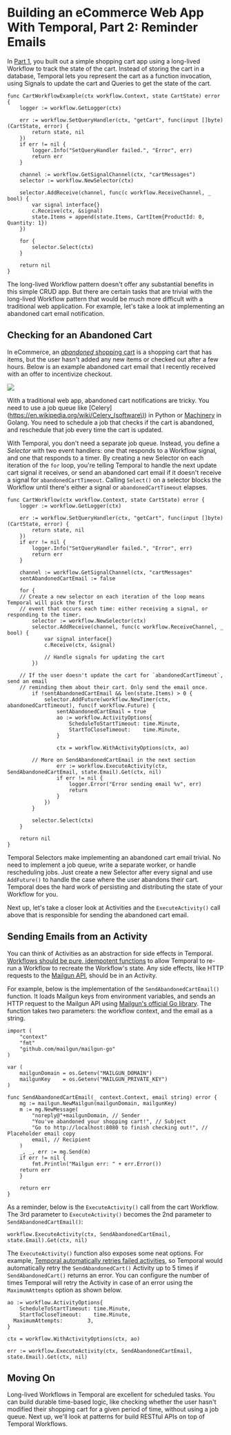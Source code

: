 # Building an eCommerce Web App With Temporal, Part 2: Reminder Emails

In [Part 1](https://gist.github.com/vkarpov15/d0b4d3b1eb8ced160bd68172323eb379#file-part_1-md), you built out a simple shopping cart app using a long-lived Workflow to track the state of the cart.
Instead of storing the cart in a database, Temporal lets you represent the cart as a function invocation, using Signals to update the cart and Queries to get the state of the cart.

```golang
func CartWorkflowExample(ctx workflow.Context, state CartState) error {
	logger := workflow.GetLogger(ctx)

	err := workflow.SetQueryHandler(ctx, "getCart", func(input []byte) (CartState, error) {
		return state, nil
	})
	if err != nil {
		logger.Info("SetQueryHandler failed.", "Error", err)
		return err
	}

	channel := workflow.GetSignalChannel(ctx, "cartMessages")
	selector := workflow.NewSelector(ctx)

	selector.AddReceive(channel, func(c workflow.ReceiveChannel, _ bool) {
		var signal interface{}
		c.Receive(ctx, &signal)
		state.Items = append(state.Items, CartItem{ProductId: 0, Quantity: 1})
	})

	for {
		selector.Select(ctx)
	}

	return nil
}
```

The long-lived Workflow pattern doesn't offer any substantial benefits in this simple CRUD app.
But there are certain tasks that are trivial with the long-lived Workflow pattern that would be much more difficult with a traditional web application.
For example, let's take a look at implementing an abandoned cart email notification.

Checking for an Abandoned Cart
------------------------------

In eCommerce, an [_abandoned_ shopping cart](https://www.optimizely.com/optimization-glossary/shopping-cart-abandonment/#:~:text=Shopping%20cart%20abandonment%20is%20when,process%20before%20completing%20the%20purchase.&text=This%20rate%20will%20identify%20what,don't%20complete%20the%20purchase.) is a shopping cart that has items, but the user hasn't added
any new items or checked out after a few hours.
Below is an example abandoned cart email that I recently received with an offer to incentivize checkout.

<img src="https://codebarbarian-images.s3.amazonaws.com/shopping-cart.jpg">

With a traditional web app, abandoned cart notifications are tricky.
You need to use a job queue like [Celery](https://en.wikipedia.org/wiki/Celery_(software\)) in Python or [Machinery](https://github.com/RichardKnop/machinery) in Golang.
You need to schedule a job that checks if the cart is abandoned, and reschedule that job every time the cart is updated.

With Temporal, you don't need a separate job queue. Instead, you define a _Selector_ with two event handlers: one that responds to a Workflow signal, and one that responds to a timer.
By creating a new Selector on each iteration of the `for` loop, you're telling Temporal to handle the next update cart signal it receives, or send an abandoned cart email if it doesn't receive a signal for `abandonedCartTimeout`.
Calling `Select()` on a selector blocks the Workflow until there's either a signal or `abandonedCartTimeout` elapses.

```golang
func CartWorkflow(ctx workflow.Context, state CartState) error {
	logger := workflow.GetLogger(ctx)

	err := workflow.SetQueryHandler(ctx, "getCart", func(input []byte) (CartState, error) {
		return state, nil
	})
	if err != nil {
		logger.Info("SetQueryHandler failed.", "Error", err)
		return err
	}

	channel := workflow.GetSignalChannel(ctx, "cartMessages"
	sentAbandonedCartEmail := false

	for {
    // Create a new selector on each iteration of the loop means Temporal will pick the first
    // event that occurs each time: either receiving a signal, or responding to the timer.
		selector := workflow.NewSelector(ctx)
		selector.AddReceive(channel, func(c workflow.ReceiveChannel, _ bool) {
			var signal interface{}
			c.Receive(ctx, &signal)

			// Handle signals for updating the cart
		})

    // If the user doesn't update the cart for `abandonedCartTimeout`, send an email
    // reminding them about their cart. Only send the email once.
		if !sentAbandonedCartEmail && len(state.Items) > 0 {
			selector.AddFuture(workflow.NewTimer(ctx, abandonedCartTimeout), func(f workflow.Future) {
				sentAbandonedCartEmail = true
				ao := workflow.ActivityOptions{
					ScheduleToStartTimeout: time.Minute,
					StartToCloseTimeout:    time.Minute,
				}

				ctx = workflow.WithActivityOptions(ctx, ao)

        // More on SendAbandonedCartEmail in the next section
				err := workflow.ExecuteActivity(ctx, SendAbandonedCartEmail, state.Email).Get(ctx, nil)
				if err != nil {
					logger.Error("Error sending email %v", err)
					return
				}
			})
		}

		selector.Select(ctx)
	}

	return nil
}
```

Temporal Selectors make implementing an abandoned cart email trivial.
No need to implement a job queue, write a separate worker, or handle rescheduling jobs.
Just create a new Selector after every signal and use `AddFuture()` to handle the case where the user abandons their cart.
Temporal does the hard work of persisting and distributing the state of your Workflow for you.

Next up, let's take a closer look at Activities and the `ExecuteActivity()` call above that is responsible for sending the abandoned cart email.

Sending Emails from an Activity
-------------------------------

You can think of Activities as an abstraction for side effects in Temporal.
[Workflows should be pure, idempotent functions](https://docs.temporal.io/docs/go-create-workflows/#implementation) to allow Temporal to re-run a Workflow to recreate the Workflow's state.
Any side effects, like HTTP requests to the [Mailgun API](https://thecodebarbarian.com/sending-emails-using-the-mailgun-api.html), should be in an Activity.

For example, below is the implementation of the `SendAbandonedCartEmail()` function.
It loads Mailgun keys from environment variables, and sends an HTTP request to the Mailgun API using [Mailgun's official Go library](https://github.com/mailgun/mailgun-go).
The function takes two parameters: the workflow context, and the email as a string.

```golang
import (
	"context"
	"fmt"
	"github.com/mailgun/mailgun-go"
)

var (
	mailgunDomain = os.Getenv("MAILGUN_DOMAIN")
	mailgunKey    = os.Getenv("MAILGUN_PRIVATE_KEY")
)

func SendAbandonedCartEmail(_ context.Context, email string) error {
	mg := mailgun.NewMailgun(mailgunDomain, mailgunKey)
	m := mg.NewMessage(
		"noreply@"+mailgunDomain, // Sender
		"You've abandoned your shopping cart!", // Subject
		"Go to http://localhost:8080 to finish checking out!", // Placeholder email copy
		email, // Recipient
	)
	_, _, err := mg.Send(m)
	if err != nil {
		fmt.Println("Mailgun err: " + err.Error())
    return err
	}

	return err
}
```

As a reminder, below is the `ExecuteActivity()` call from the cart Workflow.
The 3rd parameter to `ExecuteActivity()` becomes the 2nd parameter to `SendAbandonedCartEmail()`:

```golang
workflow.ExecuteActivity(ctx, SendAbandonedCartEmail, state.Email).Get(ctx, nil)
```

The `ExecuteActivity()` function also exposes some neat options.
For example, [Temporal automatically retries failed activities](https://docs.temporal.io/docs/go-retries/), so Temporal would automatically retry the `SendAbandonedCart()` Activity up to 5 times if `SendAbandonedCart()` returns an error.
You can configure the number of times Temporal will retry the Activity in case of an error using the `MaximumAttempts` option as shown below.

```golang
ao := workflow.ActivityOptions{
	ScheduleToStartTimeout: time.Minute,
	StartToCloseTimeout:    time.Minute,
  MaximumAttempts:        3,
}

ctx = workflow.WithActivityOptions(ctx, ao)

err := workflow.ExecuteActivity(ctx, SendAbandonedCartEmail, state.Email).Get(ctx, nil)
```

Moving On
---------

Long-lived Workflows in Temporal are excellent for scheduled tasks.
You can build durable time-based logic, like checking whether the user hasn't modified their shopping cart for a given period of time, without using a job queue.
Next up, we'll look at patterns for build RESTful APIs on top of Temporal Workflows.
